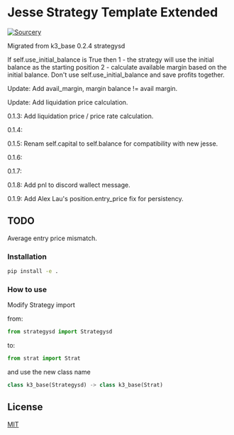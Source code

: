 # Jesse Strategy Template Extended
[![Sourcery](https://img.shields.io/badge/Sourcery-enabled-brightgreen)](https://sourcery.ai)

Migrated from k3_base 0.2.4 strategysd

If self.use_initial_balance is True then
1 - the strategy will use the initial balance as the starting position
2 - calculate available margin based on the initial balance.
Don't use self.use_initial_balance and save profits together.

Update:
Add avail_margin, margin balance != avail margin.

Update:
Add liquidation price calculation.

0.1.3: Add liquidation price / price rate calculation.

0.1.4:

0.1.5: Renam self.capital to self.balance for compatibility with new jesse.

0.1.6:

0.1.7:

0.1.8:
Add pnl to discord wallect message.

0.1.9:
Add Alex Lau's position.entry_price fix for persistency.

## TODO
Average entry price mismatch.

### Installation
```bash
pip install -e .
```

### How to use
Modify Strategy import

from:
```python
from strategysd import Strategysd
```

to:

```python
from strat import Strat
```

and use the new class name

```python
class k3_base(Strategysd) -> class k3_base(Strat)
```

## License

[MIT](https://choosealicense.com/licenses/mit/)
